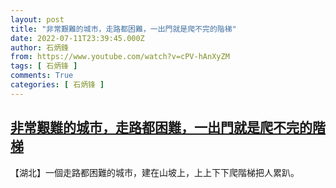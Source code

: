 ```yaml
---
layout: post
title: "非常艱難的城市，走路都困難，一出門就是爬不完的階梯"
date: 2022-07-11T23:39:45.000Z
author: 石炳鋒
from: https://www.youtube.com/watch?v=cPV-hAnXyZM
tags: [ 石炳锋 ]
comments: True
categories: [ 石炳锋 ]
---
```

<!--1657582785000-->
[非常艱難的城市，走路都困難，一出門就是爬不完的階梯](https://www.youtube.com/watch?v=cPV-hAnXyZM)
------

<div>
【湖北】一個走路都困難的城市，建在山坡上，上上下下爬階梯把人累趴。
</div>
